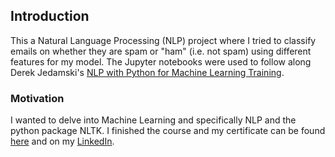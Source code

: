 ## Introduction
This a Natural Language Processing (NLP) project where I tried to classify emails on whether they are spam or "ham" (i.e. not spam) using different features for my model. The Jupyter notebooks were used to follow along Derek Jedamski's [NLP with Python for Machine Learning Training](https://www.linkedin.com/learning/nlp-with-python-for-machine-learning-essential-training/welcome).

### Motivation
I wanted to delve into Machine Learning and specifically NLP and the python package NLTK. I finished the course and my certificate can be found [here](https://www.linkedin.com/learning/nlp-with-python-for-machine-learning-essential-training?trk=flagship-lil_details_certification&trk=lil_details_certification&lipi=urn%3Ali%3Apage%3Ad_flagship3_profile_view_base%3BhLNzElCuQ86HK1B4Sus5aQ%3D%3D&licu=urn%3Ali%3Acontrol%3Ad_flagship3_profile_view_base-lil_details_certification) and on my [LinkedIn](https://www.linkedin.com/in/david-nagarpowers/).